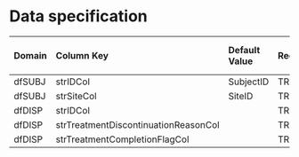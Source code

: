 # Data specification

|**Domain** |**Column Key**                       |**Default Value** |**Required?** |**Accept NA/Empty Values?** |**Require Unique Values?** |
|:----------|:------------------------------------|:-----------------|:-------------|:---------------------------|:--------------------------|
|dfSUBJ     |strIDCol                             |SubjectID         |TRUE          |FALSE                       |TRUE                       |
|dfSUBJ     |strSiteCol                           |SiteID            |TRUE          |FALSE                       |FALSE                      |
|dfDISP     |strIDCol                             |                  |TRUE          |FALSE                       |FALSE                      |
|dfDISP     |strTreatmentDiscontinuationReasonCol |                  |TRUE          |TRUE                        |FALSE                      |
|dfDISP     |strTreatmentCompletionFlagCol        |                  |TRUE          |TRUE                        |FALSE                      |
